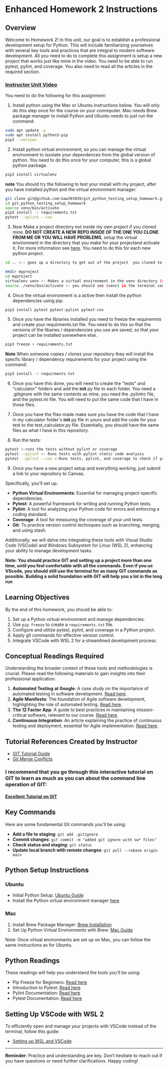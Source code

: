 # Enhanced Homework 2 Instructions

## Overview

Welcome to Homework 2! In this unit, our goal is to establish a professional development setup for Python. This will include familiarizing yourselves with several key tools and practices that are integral to modern software development. All you need to do to complete this assignment is setup a new project that works just like mine in the video.  You need to be able to run pytest, pylint, and coverage.  You also need to read all the articles in the required section.



### [Instructor Unit Video](https://youtu.be/HElKd45vVjk)

You need to do the following for this assignment:

1.  Install python using the Mac or Ubuntu instructions below.  You will only do this step once for the course on your commputer.   Mac needs Brew package manager to install Python and Ubuntu needs to just run the command:

```bash
sudo apt update -y
sudo apt install python3-pip
pip3 --version 
```

2. Install python virtual environment, so you can manage the virtual environment to issolate your dependences from the global version of python.  You need to do this once for your computer, this is a global python package.
```bash
pip3 install virtualenv
```
**note** You should try the following to test your install with my project, after you have installed python and the virtual environment manager:
```bash
git clone git@github.com:kaw393939/git_python_testing_setup_homework.git
cd git_python_testing_setup_homework
source venv/bin/activate
pip3 install -r requirements.txt
pytest --pylint --cov
```

3. Now Make a project directory not inside my own project if you cloned mine. **DO NOT CREATE A NEW REPO INSIDE OF THE ONE YOU CLONE FROM ME OR YOU WILL HAVE PROBLEMS**, setup the virtual environment in the directory that you make for your projectand activate it.  For more information see [here](https://www.geeksforgeeks.org/python-virtual-environment/).  You need to do this for each new python project.

```bash
cd .. <-- goes up a directory to get out of the project  you cloned to test your install of python.  Make sure you do a pwd to see where your going to make your project from scratch.

mkdir myproject
cd myproject
virtualenv venv <- Makes a virtual environment in the venv directory (you can make this any directory but you will have to remember it to activate it correctlty)
source ./venv/bin/activate <- you should see (venv) in the terminal command line to indicate that the venv environment of your project is activated
```
4.  Once the virtual environment is a active then install the python dependencies using pip:
```bash
pip3 install pytest pytest-pylint pytest-cov

```

5. Once you have the libraries installed you need to freeze the requiremnts and create your requirments.txt file.  You need to do this so that the versions of the libaries / dependencies you use are saved, so that your project can be installed somewhere else.

```bash
pip3 freeze > requirements.txt

```

**Note** When someone copies / clones your repository they will install the specfic library / dependency requirements for your  project using the command: 

```bash 
pip3 install -r requirments.txt
```

6.  Once you have this done, you will need to create the "tests" and "calculator" folders and add the __init__.py file to each folder.  You need a .gitignore with the same contents as mine, you need the .pylintrc file, and the pytest.ini file.  You will need to put the same code that I have in those files.

7.  Once you have the files made make sure you have the code that I have in my calculator folder's __init__.py file in yours and add the code for your test to the test_calculator.py file.  Essentially, you should have the same files as what I have in this repository.

8.  Run the tests:

```bash
pytest <-runs the tests without pylint or coverage
pytest --pylint <- Runs tests with pylint static code analysis
pytest --pylint --cov <-Runs tests, pylint, and coverage to check if you have all your code tested.

```
9.  Once you have a new project setup and everything working, just submit a link to your repository to Canvas.

Specifically, you'll set up:

- **Python Virtual Environments**: Essential for managing project-specific dependencies.
- **Pytest**: A powerful framework for writing and running Python tests.
- **Pylint**: A tool for analyzing your Python code for errors and enforcing a coding standard.
- **Coverage**: A tool for measuring the coverage of your unit tests.
- **Git**: To practice version control techniques such as branching, merging, and using stash.

Additionally, we will delve into integrating these tools with Visual Studio Code (VSCode) and Windows Subsystem for Linux (WSL 2), enhancing your ability to manage development tasks.

**Note: You should practice GIT and setting up a project more than one time, until you feel comfortable with all the commands.  Even if you us VScode, you should still use the terminal for as many GIT commands as possible.  Building a solid foundation with GIT will help you a lot in the long run**

## Learning Objectives

By the end of this homework, you should be able to:

1. Set up a Python virtual environment and manage dependencies.
2. Use `pip freeze` to create a `requirements.txt` file.
3. Configure and utilize pytest, pylint, and coverage in a Python project.
4. Apply git commands for effective version control.
5. Integrate VSCode with WSL 2 for a streamlined development process.

## Conceptual Readings Required

Understanding the broader context of these tools and methodologies is crucial. Please read the following materials to gain insights into their professional application:

1. **Automated Testing at Google**: A case study on the importance of automated testing in software development. [Read here](https://itrevolution.com/articles/case-study-automated-testing-google/).
2. **Agile Manifesto**: The foundation of Agile software development, highlighting the role of automated testing. [Read here](https://agilemanifesto.org/principles.html).
3. **The 12 Factor App**: A guide to best practices in maintaining mission-critical software, relevant to our course. [Read here](https://12factor.net/).
4. **Continuous Integration**: An article explaining the practice of continuous testing and deployment, essential for Agile implementation. [Read here](https://martinfowler.com/articles/continuousIntegration.html).

## Tutorial References Created by Instructor

- [GIT Tutorial Guide](gitguide.md)
- [Git Merge Conflicts](merge_conflicts.md)

### I recommend that you go through this interactive tutorial on GIT to learn as much as you can about the command line operation of GIT:

#### [Excellent Tutorial on GIT](https://learngitbranching.js.org/?locale=en_US)

## Key Commands

Here are some fundamental Git commands you'll be using:

- **Add a file to staging**: `git add .gitignore`
- **Commit changes**: `git commit -m "added git ignore with sw* files"`
- **Check status and staging**: `git status`
- **Update local branch with remote changes**: `git pull --rebase origin main`

## Python Setup Instructions

### Ubuntu

- Initial Python Setup: [Ubuntu Guide](https://www.redswitches.com/blog/install-python-pip-on-ubuntu/)
- Install the Python virtual environment manager [here](https://www.geeksforgeeks.org/python-virtual-environment/)

### Mac

1. Install Brew Package Manager: [Brew Installation](https://brew.sh/)
2. Set Up Python Virtual Environments with Brew: [Mac Guide](https://gist.github.com/pandafulmanda/730a9355e088a9970b18275cb9eadef3)

Note: Once virtual environments are set up on Mac, you can follow the same instructions as for Ubuntu.

## Python Readings

These readings will help you understand the tools you'll be using:

- Pip Freeze for Beginners: [Read here](https://dev.to/eskabore/pip-freeze-requirementstxt-a-beginners-guide-5e2m)
- Introduction to Pytest: [Read here](https://realpython.com/pytest-python-testing/)
- Pylint Documentation: [Read here](https://pylint.pycqa.org/en/v3.0.3/index.html)
- Pytest Documentation: [Read here](https://docs.pytest.org/en/7.4.x/)

## Setting Up VSCode with WSL 2

To efficiently open and manage your projects with VSCode instead of the terminal, follow this guide:

- [Setting up WSL and VSCode](https://youtu.be/XY6lTlIW_hM)

---

**Reminder**: Practice and understanding are key. Don’t hesitate to reach out if you have questions or need further clarifications. Happy coding!
